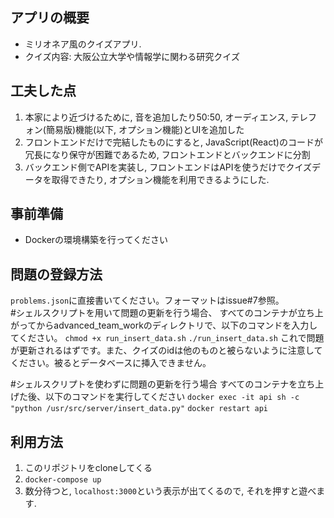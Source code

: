 ## アプリの概要
- ミリオネア風のクイズアプリ. 
- クイズ内容: 大阪公立大学や情報学に関わる研究クイズ

## 工夫した点
1. 本家により近づけるために, 音を追加したり50:50, オーディエンス, テレフォン(簡易版)機能(以下, オプション機能)とUIを追加した
2. フロントエンドだけで完結したものにすると, JavaScript(React)のコードが冗長になり保守が困難であるため, フロントエンドとバックエンドに分割
3. バックエンド側でAPIを実装し, フロントエンドはAPIを使うだけでクイズデータを取得できたり, オプション機能を利用できるようにした. 

## 事前準備
- Dockerの環境構築を行ってください

## 問題の登録方法
`problems.json`に直接書いてください。フォーマットはissue#7参照。  
#シェルスクリプトを用いて問題の更新を行う場合、
すべてのコンテナが立ち上がってからadvanced_team_workのディレクトリで、以下のコマンドを入力してください。
`chmod +x run_insert_data.sh`
`./run_insert_data.sh`
これで問題が更新されるはずです。また、クイズのidは他のものと被らないように注意してください。被るとデータベースに挿入できません。

#シェルスクリプトを使わずに問題の更新を行う場合
すべてのコンテナを立ち上げた後、以下のコマンドを実行してください
`docker exec -it api sh -c "python /usr/src/server/insert_data.py"`
`docker restart api`

## 利用方法
1. このリポジトリをcloneしてくる
2. `docker-compose up `
3. 数分待つと, `localhost:3000`という表示が出てくるので, それを押すと遊べます. 

<!-- ## 参考にしたYouTubeの動画
https://youtu.be/EPh_VbMxu4E?si=9CuWLLEMnhnsziqB -->

<!-- 実際にはDBを立ててそちらに登録する必要がありますが、これは`python3 scripts/problem_register.py`(仮)をサーバ上で実行すれば良いです。  
問題をDBに登録する前に、`python3 scripts/check_problems.py`を実行してください。JSONファイルに登録されている情報がフォーマットを満たしているのかを自動でチェックしてくれます。(TODO : problem_register.pyから自動でチェックするようにする。あるいは2つを連続で走らせるシェルスクリプトを書く) -->

<!-- # Getting Started with Create React App

This project was bootstrapped with [Create React App](https://github.com/facebook/create-react-app).

## Available Scripts

In the project directory, you can run:

### `npm start`

Runs the app in the development mode.\
Open [http://localhost:3000](http://localhost:3000) to view it in your browser.

The page will reload when you make changes.\
You may also see any lint errors in the console.

### `npm test`

Launches the test runner in the interactive watch mode.\
See the section about [running tests](https://facebook.github.io/create-react-app/docs/running-tests) for more information.

### `npm run build`

Builds the app for production to the `build` folder.\
It correctly bundles React in production mode and optimizes the build for the best performance.

The build is minified and the filenames include the hashes.\
Your app is ready to be deployed!

See the section about [deployment](https://facebook.github.io/create-react-app/docs/deployment) for more information.

### `npm run eject`

**Note: this is a one-way operation. Once you `eject`, you can't go back!**

If you aren't satisfied with the build tool and configuration choices, you can `eject` at any time. This command will remove the single build dependency from your project.

Instead, it will copy all the configuration files and the transitive dependencies (webpack, Babel, ESLint, etc) right into your project so you have full control over them. All of the commands except `eject` will still work, but they will point to the copied scripts so you can tweak them. At this point you're on your own.

You don't have to ever use `eject`. The curated feature set is suitable for small and middle deployments, and you shouldn't feel obligated to use this feature. However we understand that this tool wouldn't be useful if you couldn't customize it when you are ready for it.

## Learn More

You can learn more in the [Create React App documentation](https://facebook.github.io/create-react-app/docs/getting-started).

To learn React, check out the [React documentation](https://reactjs.org/).

### Code Splitting

This section has moved here: [https://facebook.github.io/create-react-app/docs/code-splitting](https://facebook.github.io/create-react-app/docs/code-splitting)

### Analyzing the Bundle Size

This section has moved here: [https://facebook.github.io/create-react-app/docs/analyzing-the-bundle-size](https://facebook.github.io/create-react-app/docs/analyzing-the-bundle-size)

### Making a Progressive Web App

This section has moved here: [https://facebook.github.io/create-react-app/docs/making-a-progressive-web-app](https://facebook.github.io/create-react-app/docs/making-a-progressive-web-app)

### Advanced Configuration

This section has moved here: [https://facebook.github.io/create-react-app/docs/advanced-configuration](https://facebook.github.io/create-react-app/docs/advanced-configuration)

### Deployment

This section has moved here: [https://facebook.github.io/create-react-app/docs/deployment](https://facebook.github.io/create-react-app/docs/deployment)

### `npm run build` fails to minify

This section has moved here: [https://facebook.github.io/create-react-app/docs/troubleshooting#npm-run-build-fails-to-minify](https://facebook.github.io/create-react-app/docs/troubleshooting#npm-run-build-fails-to-minify) -->
